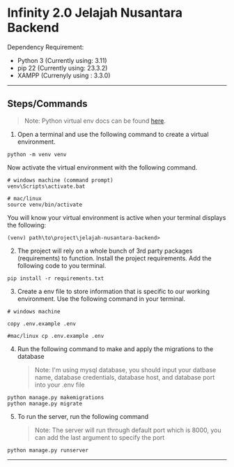 # Infinity 2.0 Jelajah Nusantara Backend

Dependency Requirement:

-   Python 3 (Currently using: 3.11)
-   pip 22 (Currently using: 23.3.2)
-   XAMPP (Currenyly using : 3.3.0)

---

## Steps/Commands

> Note: Python virtual env docs can be found
> [here](https://docs.python.org/3/tutorial/venv.html).

1. Open a terminal and use the following command to create a virtual
   environment.

```
python -m venv venv
```

Now activate the virtual environment with the following command.

```
# windows machine (command prompt)
venv\Scripts\activate.bat

# mac/linux
source venv/bin/activate
```

You will know your virtual environment is active when your terminal displays the
following:

```
(venv) path\to\project\jelajah-nusantara-backend>
```

2. The project will rely on a whole bunch of 3rd party packages (requirements)
   to function. Install the project requirements. Add the following code to you
   terminal.

```
pip install -r requirements.txt
```

3. Create a env file to store information that is specific to our working
   environment. Use the following command in your terminal.

```
# windows machine

copy .env.example .env

#mac/linux cp .env.example .env
```

4. Run the following command to make and apply the migrations to the database
    > Note: I'm using mysql database, you should input your datbase name,
    > database credentials, database host, and database port into your .env file

```
python manage.py makemigrations
python manage.py migrate
```

5. To run the server, run the following command
    > Note: The server will run through default port which is 8000, you can add
    > the last argument to specify the port

```
python manage.py runserver

```

---
